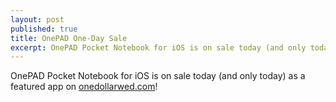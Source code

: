 ```yaml
---
layout: post
published: true
title: OnePAD One-Day Sale
excerpt: OnePAD Pocket Notebook for iOS is on sale today (and only today) as a featured app on onedollarwed.com.
---
```


OnePAD Pocket Notebook for iOS is on sale today (and only today) as a featured app on [onedollarwed.com](http://twodollartues.com/deals/onepad/)!
